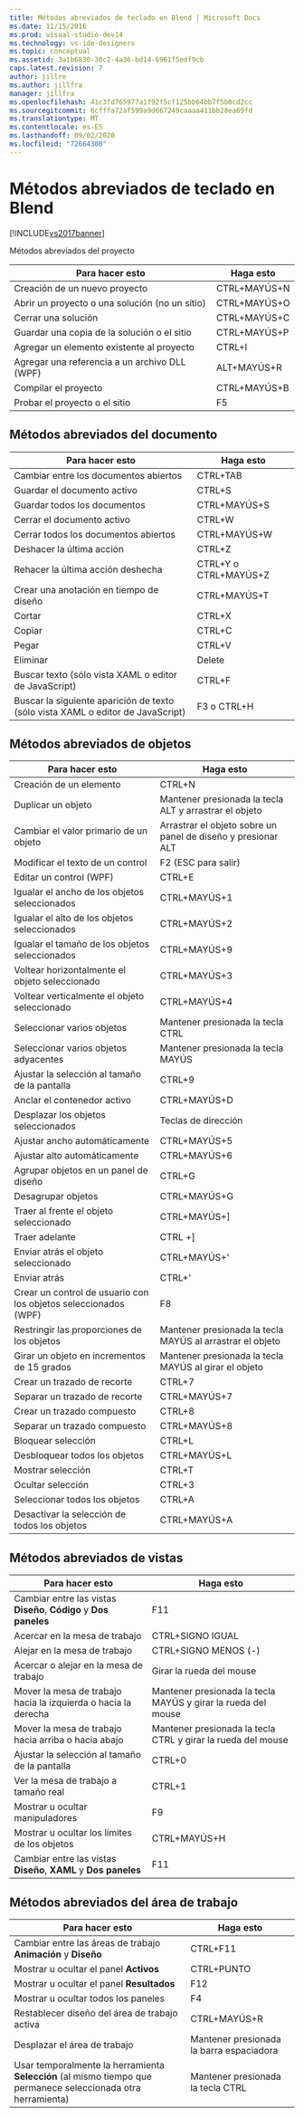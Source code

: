 ```yaml
---
title: Métodos abreviados de teclado en Blend | Microsoft Docs
ms.date: 11/15/2016
ms.prod: visual-studio-dev14
ms.technology: vs-ide-designers
ms.topic: conceptual
ms.assetid: 3a1b6830-30c2-4a36-bd14-6961f5edf9cb
caps.latest.revision: 7
author: jillre
ms.author: jillfra
manager: jillfra
ms.openlocfilehash: 41c3fd765977a1f92f5cf125bb64bb7f5b0cd2cc
ms.sourcegitcommit: 6cfffa72af599a9d667249caaaa411bb28ea69fd
ms.translationtype: MT
ms.contentlocale: es-ES
ms.lasthandoff: 09/02/2020
ms.locfileid: "72664300"
---
```

# <a name="keyboard-shortcuts-in-blend"></a>Métodos abreviados de teclado en Blend
[!INCLUDE[vs2017banner](../includes/vs2017banner.md)]

Métodos abreviados del proyecto

|Para hacer esto|Haga esto|
|----------------|-------------|
|Creación de un nuevo proyecto|CTRL+MAYÚS+N|
|Abrir un proyecto o una solución (no un sitio)|CTRL+MAYÚS+O|
|Cerrar una solución|CTRL+MAYÚS+C|
|Guardar una copia de la solución o el sitio|CTRL+MAYÚS+P|
|Agregar un elemento existente al proyecto|CTRL+I|
|Agregar una referencia a un archivo DLL (WPF)|ALT+MAYÚS+R|
|Compilar el proyecto|CTRL+MAYÚS+B|
|Probar el proyecto o el sitio|F5|

## <a name="document-shortcuts"></a>Métodos abreviados del documento

|Para hacer esto|Haga esto|
|----------------|-------------|
|Cambiar entre los documentos abiertos|CTRL+TAB|
|Guardar el documento activo|CTRL+S|
|Guardar todos los documentos|CTRL+MAYÚS+S|
|Cerrar el documento activo|CTRL+W|
|Cerrar todos los documentos abiertos|CTRL+MAYÚS+W|
|Deshacer la última acción|CTRL+Z|
|Rehacer la última acción deshecha|CTRL+Y o CTRL+MAYÚS+Z|
|Crear una anotación en tiempo de diseño|CTRL+MAYÚS+T|
|Cortar|CTRL+X|
|Copiar|CTRL+C|
|Pegar|CTRL+V|
|Eliminar|Delete|
|Buscar texto (sólo vista XAML o editor de JavaScript)|CTRL+F|
|Buscar la siguiente aparición de texto (sólo vista XAML o editor de JavaScript)|F3 o CTRL+H|

## <a name="object-shortcuts"></a>Métodos abreviados de objetos

|Para hacer esto|Haga esto|
|----------------|-------------|
|Creación de un elemento|CTRL+N|
|Duplicar un objeto|Mantener presionada la tecla ALT y arrastrar el objeto|
|Cambiar el valor primario de un objeto|Arrastrar el objeto sobre un panel de diseño y presionar ALT|
|Modificar el texto de un control|F2 (ESC para salir)|
|Editar un control (WPF)|CTRL+E|
|Igualar el ancho de los objetos seleccionados|CTRL+MAYÚS+1|
|Igualar el alto de los objetos seleccionados|CTRL+MAYÚS+2|
|Igualar el tamaño de los objetos seleccionados|CTRL+MAYÚS+9|
|Voltear horizontalmente el objeto seleccionado|CTRL+MAYÚS+3|
|Voltear verticalmente el objeto seleccionado|CTRL+MAYÚS+4|
|Seleccionar varios objetos|Mantener presionada la tecla CTRL|
|Seleccionar varios objetos adyacentes|Mantener presionada la tecla MAYÚS|
|Ajustar la selección al tamaño de la pantalla|CTRL+9|
|Anclar el contenedor activo|CTRL+MAYÚS+D|
|Desplazar los objetos seleccionados|Teclas de dirección|
|Ajustar ancho automáticamente|CTRL+MAYÚS+5|
|Ajustar alto automáticamente|CTRL+MAYÚS+6|
|Agrupar objetos en un panel de diseño|CTRL+G|
|Desagrupar objetos|CTRL+MAYÚS+G|
|Traer al frente el objeto seleccionado|CTRL+MAYÚS+]|
|Traer adelante|CTRL +]|
|Enviar atrás el objeto seleccionado|CTRL+MAYÚS+'|
|Enviar atrás|CTRL+'|
|Crear un control de usuario con los objetos seleccionados (WPF)|F8|
|Restringir las proporciones de los objetos|Mantener presionada la tecla MAYÚS al arrastrar el objeto|
|Girar un objeto en incrementos de 15 grados|Mantener presionada la tecla MAYÚS al girar el objeto|
|Crear un trazado de recorte|CTRL+7|
|Separar un trazado de recorte|CTRL+MAYÚS+7|
|Crear un trazado compuesto|CTRL+8|
|Separar un trazado compuesto|CTRL+MAYÚS+8|
|Bloquear selección|CTRL+L|
|Desbloquear todos los objetos|CTRL+MAYÚS+L|
|Mostrar selección|CTRL+T|
|Ocultar selección|CTRL+3|
|Seleccionar todos los objetos|CTRL+A|
|Desactivar la selección de todos los objetos|CTRL+MAYÚS+A|

## <a name="view-shortcuts"></a>Métodos abreviados de vistas

|Para hacer esto|Haga esto|
|----------------|-------------|
|Cambiar entre las vistas **Diseño**, **Código** y **Dos paneles**|F11|
|Acercar en la mesa de trabajo|CTRL+SIGNO IGUAL|
|Alejar en la mesa de trabajo|CTRL+SIGNO MENOS (-)|
|Acercar o alejar en la mesa de trabajo|Girar la rueda del mouse|
|Mover la mesa de trabajo hacia la izquierda o hacia la derecha|Mantener presionada la tecla MAYÚS y girar la rueda del mouse|
|Mover la mesa de trabajo hacia arriba o hacia abajo|Mantener presionada la tecla CTRL y girar la rueda del mouse|
|Ajustar la selección al tamaño de la pantalla|CTRL+0|
|Ver la mesa de trabajo a tamaño real|CTRL+1|
|Mostrar u ocultar manipuladores|F9|
|Mostrar u ocultar los límites de los objetos|CTRL+MAYÚS+H|
|Cambiar entre las vistas **Diseño**, **XAML** y **Dos paneles**|F11|

## <a name="workspace-shortcuts"></a>Métodos abreviados del área de trabajo

|Para hacer esto|Haga esto|
|----------------|-------------|
|Cambiar entre las áreas de trabajo **Animación** y **Diseño**|CTRL+F11|
|Mostrar u ocultar el panel **Activos**|CTRL+PUNTO|
|Mostrar u ocultar el panel **Resultados**|F12|
|Mostrar u ocultar todos los paneles|F4|
|Restablecer diseño del área de trabajo activa|CTRL+MAYÚS+R|
|Desplazar el área de trabajo|Mantener presionada la barra espaciadora|
|Usar temporalmente la herramienta **Selección** (al mismo tiempo que permanece seleccionada otra herramienta)|Mantener presionada la tecla CTRL|
